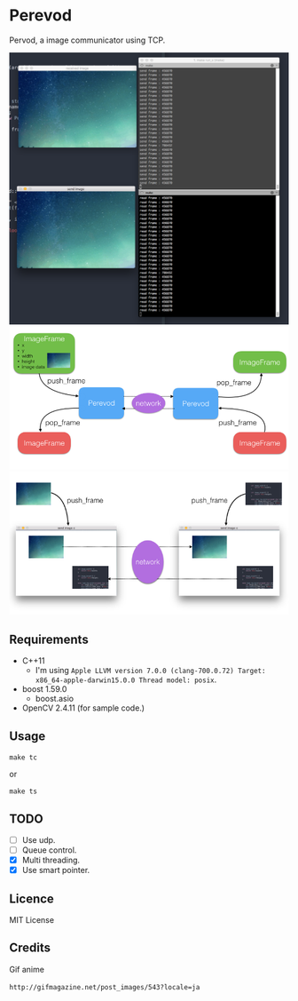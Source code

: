 # Perevod

Pervod, a image communicator using TCP.

![ss](https://raw.githubusercontent.com/0x0c/Perevod/master/asset/Screen%20Shot%202015-10-17%20at%202.46.34%20AM.png)
![ss](https://raw.githubusercontent.com/0x0c/Perevod/master/asset/Screen%20Shot%202015-10-23%20at%205.23.34%20AM.png)
![ss](https://raw.githubusercontent.com/0x0c/Perevod/master/asset/Screen%20Shot%202015-10-23%20at%205.33.57%20AM.png)


## Requirements

- C++11
  - I'm using `Apple LLVM version 7.0.0 (clang-700.0.72) Target: x86_64-apple-darwin15.0.0 Thread model: posix`.
- boost 1.59.0
  - boost.asio
- OpenCV 2.4.11 (for sample code.)

## Usage

```
make tc
```

or

```
make ts
```

## TODO
- [ ] Use udp.
- [ ] Queue control.
- [x] Multi threading.
- [x] Use smart pointer. 

## Licence

MIT License

## Credits
Gif anime 

`http://gifmagazine.net/post_images/543?locale=ja`